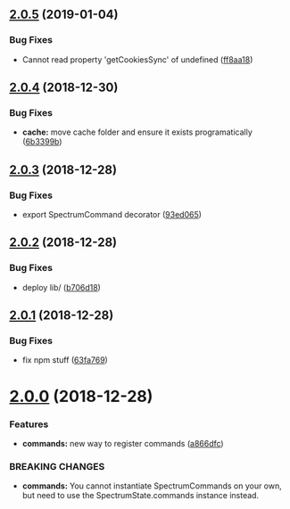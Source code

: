 ## [2.0.5](https://github.com/Superd22/spectrum-bot/compare/2.0.4...2.0.5) (2019-01-04)


### Bug Fixes

* Cannot read property 'getCookiesSync' of undefined ([ff8aa18](https://github.com/Superd22/spectrum-bot/commit/ff8aa18))

## [2.0.4](https://github.com/Superd22/spectrum-bot/compare/2.0.3...2.0.4) (2018-12-30)


### Bug Fixes

* **cache:** move cache folder and ensure it exists programatically ([6b3399b](https://github.com/Superd22/spectrum-bot/commit/6b3399b))

## [2.0.3](https://github.com/Superd22/spectrum-bot/compare/2.0.2...2.0.3) (2018-12-28)


### Bug Fixes

* export SpectrumCommand decorator ([93ed065](https://github.com/Superd22/spectrum-bot/commit/93ed065))

## [2.0.2](https://github.com/Superd22/spectrum-bot/compare/2.0.1...2.0.2) (2018-12-28)


### Bug Fixes

* deploy lib/ ([b706d18](https://github.com/Superd22/spectrum-bot/commit/b706d18))

## [2.0.1](https://github.com/Superd22/spectrum-bot/compare/2.0.0...2.0.1) (2018-12-28)


### Bug Fixes

* fix npm stuff ([63fa769](https://github.com/Superd22/spectrum-bot/commit/63fa769))

# [2.0.0](https://github.com/Superd22/spectrum-bot/compare/1.2.0...2.0.0) (2018-12-28)


### Features

* **commands:** new way to register commands ([a866dfc](https://github.com/Superd22/spectrum-bot/commit/a866dfc))


### BREAKING CHANGES

* **commands:** You cannot instantiate SpectrumCommands on your own, but need to use the SpectrumState.commands instance instead.
